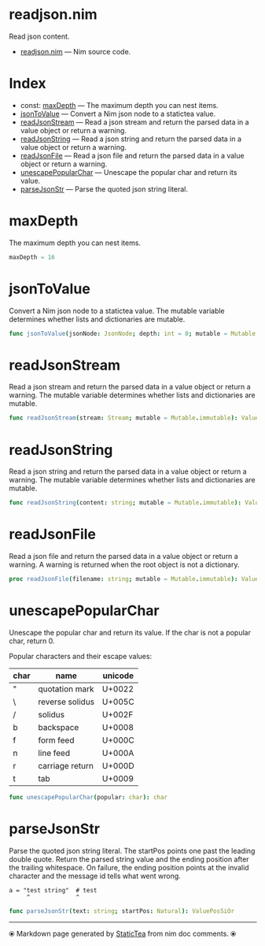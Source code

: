 # readjson.nim

Read json content.

* [readjson.nim](../src/readjson.nim) &mdash; Nim source code.
# Index

* const: [maxDepth](#maxdepth) &mdash; The maximum depth you can nest items.
* [jsonToValue](#jsontovalue) &mdash; Convert a Nim json node to a statictea value.
* [readJsonStream](#readjsonstream) &mdash; Read a json stream and return the parsed data in a value object or return a warning.
* [readJsonString](#readjsonstring) &mdash; Read a json string and return the parsed data in a value object or return a warning.
* [readJsonFile](#readjsonfile) &mdash; Read a json file and return the parsed data in a value object or return a warning.
* [unescapePopularChar](#unescapepopularchar) &mdash; Unescape the popular char and return its value.
* [parseJsonStr](#parsejsonstr) &mdash; Parse the quoted json string literal.

# maxDepth

The maximum depth you can nest items.

```nim
maxDepth = 16
```

# jsonToValue

Convert a Nim json node to a statictea value. The mutable variable determines whether lists and dictionaries are mutable.

```nim
func jsonToValue(jsonNode: JsonNode; depth: int = 0; mutable = Mutable.immutable): ValueOr
```

# readJsonStream

Read a json stream and return the parsed data in a value object or return a warning. The mutable variable determines whether lists and dictionaries are mutable.

```nim
func readJsonStream(stream: Stream; mutable = Mutable.immutable): ValueOr
```

# readJsonString

Read a json string and return the parsed data in a value object or return a warning. The mutable variable determines whether lists and dictionaries are mutable.

```nim
func readJsonString(content: string; mutable = Mutable.immutable): ValueOr
```

# readJsonFile

Read a json file and return the parsed data in a value object or return a warning. A warning is returned when the root object is not a dictionary.

```nim
proc readJsonFile(filename: string; mutable = Mutable.immutable): ValueOr
```

# unescapePopularChar

Unescape the popular char and return its value. If the char is
not a popular char, return 0.

 Popular characters and their escape values:

|char      | name           | unicode|
|----------|----------------|--------|
|"         | quotation mark | U+0022 |
|\        | reverse solidus| U+005C |
|/         | solidus        | U+002F |
|b         | backspace      | U+0008 |
|f         | form feed      | U+000C |
|n         | line feed      | U+000A |
|r         | carriage return| U+000D |
|t         | tab            | U+0009 |

```nim
func unescapePopularChar(popular: char): char
```

# parseJsonStr

Parse the quoted json string literal. The startPos points one
past the leading double quote.  Return the parsed string value
and the ending position after the trailing whitespace. On
failure, the ending position points at the invalid character and
the message id tells what went wrong.

~~~
a = "test string"  # test
     ^             ^
~~~

```nim
func parseJsonStr(text: string; startPos: Natural): ValuePosSiOr
```


---
⦿ Markdown page generated by [StaticTea](https://github.com/flenniken/statictea/) from nim doc comments. ⦿
